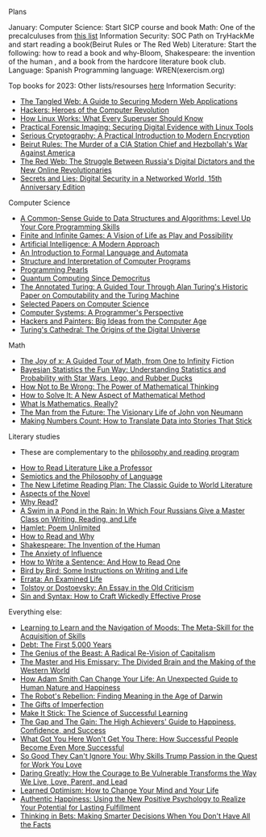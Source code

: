 Plans

January:
Computer Science: Start SICP course and book
Math: One of the precalculuses from [this list](https://github.com/shanirivers/open-source-mathematics-degree)
Information Security: SOC Path on TryHackMe and start reading a book(Beirut Rules or The Red Web)
Literature: Start the following: how to read a book and why-Bloom, Shakespeare: the invention of the human , and a book from the hardcore literature book club.
Language: Spanish
Programming language: WREN(exercism.org)

Top books for 2023:
Other lists/resourses [here](http://jackwatt.com)
Information Security:

* [The Tangled Web: A Guide to Securing Modern Web Applications]()
* [Hackers: Heroes of the Computer Revolution]()
* [How Linux Works: What Every Superuser Should Know]()
* [Practical Forensic Imaging: Securing Digital Evidence with Linux Tools]()
* [Serious Cryptography: A Practical Introduction to Modern Encryption]()
* [Beirut Rules: The Murder of a CIA Station Chief and Hezbollah's War Against America]()
* [The Red Web: The Struggle Between Russia's Digital Dictators and the New Online Revolutionaries]()
* [Secrets and Lies: Digital Security in a Networked World, 15th Anniversary Edition]()

Computer Science

* [A Common-Sense Guide to Data Structures and Algorithms: Level Up Your Core Programming Skills]()
* [Finite and Infinite Games: A Vision of Life as Play and Possibility]()
* [Artificial Intelligence: A Modern Approach]()
* [An Introduction to Formal Language and Automata]()
* [Structure and Interpretation of Computer Programs]()
* [Programming Pearls]()
* [Quantum Computing Since Democritus]()
* [ The Annotated Turing: A Guided Tour Through Alan Turing's Historic Paper on Computability and the Turing Machine]()
* [Selected Papers on Computer Science]()
* [ Computer Systems: A Programmer's Perspective]()
* [ Hackers and Painters: Big Ideas from the Computer Age]()
* [Turing's Cathedral: The Origins of the Digital Universe ]()

Math

* [The Joy of x: A Guided Tour of Math, from One to Infinity]()
Fiction
* [Bayesian Statistics the Fun Way: Understanding Statistics and Probability with Star Wars, Lego, and Rubber Ducks]()
* [How Not to Be Wrong: The Power of Mathematical Thinking]()
* [How to Solve It: A New Aspect of Mathematical Method]()
* [What Is Mathematics, Really?]()
* [The Man from the Future: The Visionary Life of John von Neumann]()
* [Making Numbers Count: How to Translate Data into Stories That Stick]()

Literary studies
- These are complementary to the [philosophy and reading program]()
* [How to Read Literature Like a Professor]()
* [Semiotics and the Philosophy of Language]()
* [The New Lifetime Reading Plan: The Classic Guide to World Literature]()
* [ Aspects of the Novel]()
* [Why Read?]()
* [A Swim in a Pond in the Rain: In Which Four Russians Give a Master Class on Writing, Reading, and Life ]()
* [Hamlet: Poem Unlimited ]()
* [How to Read and Why]()
* [Shakespeare: The Invention of the Human]()
* [The Anxiety of Influence]()
* [How to Write a Sentence: And How to Read One]()
* [Bird by Bird: Some Instructions on Writing and Life]()
* [Errata: An Examined Life]()
* [Tolstoy or Dostoevsky: An Essay in the Old Criticism]()
* [Sin and Syntax: How to Craft Wickedly Effective Prose]()


Everything else:

* [Learning to Learn and the Navigation of Moods: The Meta-Skill for the Acquisition of Skills]()
* [Debt: The First 5,000 Years]()
* [The Genius of the Beast: A Radical Re-Vision of Capitalism]()
* [The Master and His Emissary: The Divided Brain and the Making of the Western World]()
* [How Adam Smith Can Change Your Life: An Unexpected Guide to Human Nature and Happiness ]()
* [The Robot's Rebellion: Finding Meaning in the Age of Darwin]()
* [The Gifts of Imperfection]()
* [ Make It Stick: The Science of Successful Learning]()
* [The Gap and The Gain: The High Achievers' Guide to Happiness, Confidence, and Success]()
* [ What Got You Here Won't Get You There: How Successful People Become Even More Successful]()
* [So Good They Can't Ignore You: Why Skills Trump Passion in the Quest for Work You Love ]()
* [ Daring Greatly: How the Courage to Be Vulnerable Transforms the Way We Live, Love, Parent, and Lead]()
* [Learned Optimism: How to Change Your Mind and Your Life]()
* [Authentic Happiness: Using the New Positive Psychology to Realize Your Potential for Lasting Fulfillment]()
* [Thinking in Bets: Making Smarter Decisions When You Don't Have All the Facts]()
